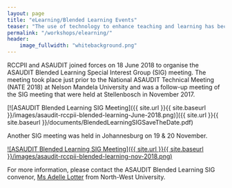 ```yaml
---
layout: page
title: "eLearning/Blended Learning Events"
teaser: "The use of technology to enhance teaching and learning has become critical in today's academic environment."
permalink: "/workshops/elearning/"
header:
    image_fullwidth: "whitebackground.png"
---
```


RCCPII and ASAUDIT joined forces on 18 June 2018 to organise the ASAUDIT Blended Learning Special Interest Group (SIG) meeting. The meeting took place just prior to the National ASAUDIT Technical Meeting (NATE 2018) at Nelson Mandela University and was a follow-up meeting of the SIG meeting that were held at Stellenbosch in November 2017.

[![ASAUDIT Blended Learning SIG Meeting]({{ site.url }}{{ site.baseurl }}/images/asaudit-rccpii-blended-learning-June-2018.png)]({{ site.url }}{{ site.baseurl }}/documents/BlendedLearningSIGSaveTheDate.pdf)

Another SIG meeting was held in Johannesburg on 19 & 20 November.

[![ASAUDIT Blended Learning SIG Meeting]({{ site.url }}{{ site.baseurl }}/images/asaudit-rccpii-blended-learning-nov-2018.png)](https://tenet-rccpii.github.io/BlendedLearningSIG-JHB-2018/)

For more information, please contact the ASAUDIT Blended Learning SIG convenor, [Ms Adelle Lotter](mailto:adelle.lotter@nwu.ac.za) from North-West University.
